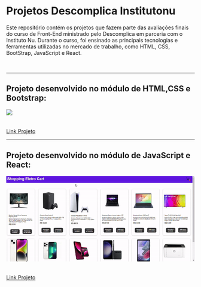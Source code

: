 # Projetos Descomplica Institutonu

Este repositório contém os projetos que fazem parte das avaliações finais do curso de Front-End ministrado pelo Descomplica em parceria com o Instituto Nu. 
Durante o curso, foi ensinado as principais tecnologias e ferramentas utilizadas no mercado de trabalho, como HTML, CSS, BootStrap, JavaScript e React. 

<br>

<hr>

## Projeto desenvolvido no módulo de HTML,CSS e Bootstrap:

<img src="https://github.com/rodrisoares/projetos-descomplica-institutonu/blob/main/brazuca-games-store/assets/layout/layout-brazucagamestore.gif" />

<p align="left">
  <a href="https://github.com/rodrisoares/projetos-descomplica-institutonu/tree/main/brazuca-games-store" target="_blank"> <br>Link Projeto</a>
</p>

<hr>

## Projeto desenvolvido no módulo de JavaScript e React:

<img src="https://github.com/rodrisoares/projetos-descomplica-institutonu/blob/main/shopping-eletro-cart/public/assets/images/layout/shoppingeletrocart.gif" />

<p align="left">
  <a href="https://github.com/rodrisoares/projetos-descomplica-institutonu/tree/main/shopping-eletro-cart" target="_blank"> <br>Link Projeto</a>
</p>


